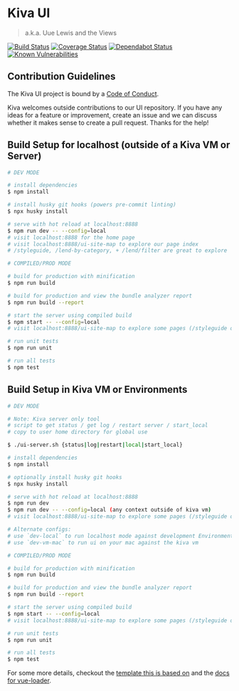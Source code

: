 # Kiva UI

> a.k.a. Uue Lewis and the Views

[![Build Status](https://github.com/kiva/ui/workflows/Ui%20Tests/badge.svg?branch=main)](https://github.com/kiva/ui/actions)
[![Coverage Status](https://coveralls.io/repos/github/kiva/ui/badge.svg?branch=main)](https://coveralls.io/github/kiva/ui?branch=main)
[![Dependabot Status](https://api.dependabot.com/badges/status?host=github&repo=kiva/ui)](https://dependabot.com)
[![Known Vulnerabilities](https://snyk.io/test/github/kiva/ui/badge.svg)](https://snyk.io/test/github/kiva/ui)

## Contribution Guidelines
The Kiva UI project is bound by a [Code of Conduct](code_of_conduct.md).

Kiva welcomes outside contributions to our UI repository. If you have any ideas for a feature or improvement, create an issue and we can discuss whether it makes sense to create a pull request. Thanks for the help!

## Build Setup for localhost (outside of a Kiva VM or Server)

``` bash
# DEV MODE

# install dependencies
$ npm install

# install husky git hooks (powers pre-commit linting)
$ npx husky install

# serve with hot reload at localhost:8888
$ npm run dev -- --config=local
# visit localhost:8888 for the home page
# visit localhost:8888/ui-site-map to explore our page index
# /styleguide, /lend-by-category, + /lend/filter are great to explore

# COMPILED/PROD MODE

# build for production with minification
$ npm run build

# build for production and view the bundle analyzer report
$ npm run build --report

# start the server using compiled build
$ npm start -- --config=local
# visit localhost:8888/ui-site-map to explore some pages (/styleguide or /lend-by-category may be of interest)

# run unit tests
$ npm run unit

# run all tests
$ npm test
```

## Build Setup in Kiva VM or Environments

``` bash
# DEV MODE

# Note: Kiva server only tool
# script to get status / get log / restart server / start_local
# copy to user home directory for global use

$ ./ui-server.sh {status|log|restart|local|start_local}

# install dependencies
$ npm install

# optionally install husky git hooks
$ npx husky install

# serve with hot reload at localhost:8888
$ npm run dev
$ npm run dev -- --config=local (any context outside of kiva vm)
# visit localhost:8888/ui-site-map to explore some pages (/styleguide or /lend-by-category may be of interest)

# Alternate configs:
# use `dev-local` to run localhost mode against development Environments
# use `dev-vm-mac` to run ui on your mac against the kiva vm

# COMPILED/PROD MODE

# build for production with minification
$ npm run build

# build for production and view the bundle analyzer report
$ npm run build --report

# start the server using compiled build
$ npm start -- --config=local
# visit localhost:8888/ui-site-map to explore some pages (/styleguide or /lend-by-category may be of interest)

# run unit tests
$ npm run unit

# run all tests
$ npm test
```

For some more details, checkout the [template this is based on](http://vuejs-templates.github.io/webpack/) and the [docs for vue-loader](http://vuejs.github.io/vue-loader).
